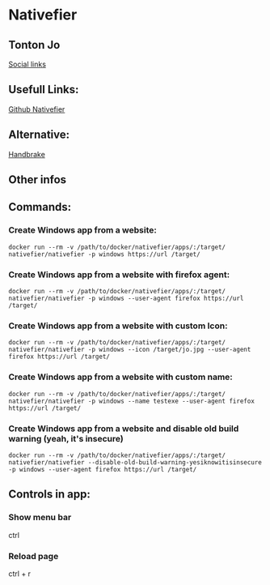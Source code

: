 # Nativefier

## Tonton Jo
[Social links](https://linktr.ee/tontonjo)  

## Usefull Links: 
[Github Nativefier](https://github.com/nativefier/nativefier  )  

## Alternative: 
[Handbrake](https://www.youtube.com/watch?v=dkpm3dGTi-I)

## Other infos

## Commands:
### Create Windows app from a website:
```shell
docker run --rm -v /path/to/docker/nativefier/apps/:/target/ nativefier/nativefier -p windows https://url /target/  
```
### Create Windows app from a website with firefox agent:
```shell
docker run --rm -v /path/to/docker/nativefier/apps/:/target/ nativefier/nativefier -p windows --user-agent firefox https://url /target/  
```
### Create Windows app from a website with custom Icon:
```shell
docker run --rm -v /path/to/docker/nativefier/apps/:/target/ nativefier/nativefier -p windows --icon /target/jo.jpg --user-agent firefox https://url /target/  
```
### Create Windows app from a website with custom name:
```shell
docker run --rm -v /path/to/docker/nativefier/apps/:/target/ nativefier/nativefier -p windows --name testexe --user-agent firefox https://url /target/  
```
### Create Windows app from a website and disable old build warning (yeah, it's insecure)
```shell
docker run --rm -v /path/to/docker/nativefier/apps/:/target/ nativefier/nativefier --disable-old-build-warning-yesiknowitisinsecure -p windows --user-agent firefox https://url /target/  
```

## Controls in app:
### Show menu bar
ctrl
### Reload page
ctrl + r  
